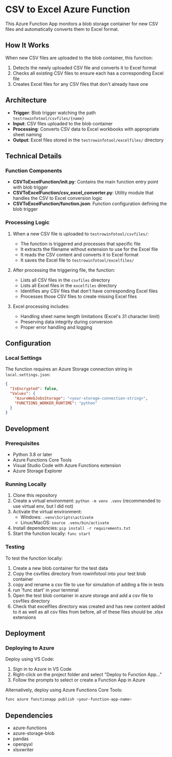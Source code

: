# CSV to Excel Azure Function

This Azure Function App monitors a blob storage container for new CSV files and automatically converts them to Excel format.

## How It Works

When new CSV files are uploaded to the blob container, this function:

1. Detects the newly uploaded CSV file and converts it to Excel format
2. Checks all existing CSV files to ensure each has a corresponding Excel file
3. Creates Excel files for any CSV files that don't already have one

## Architecture

- **Trigger**: Blob trigger watching the path `testrowinfotool/csvfiles/{name}`
- **Input**: CSV files uploaded to the blob container
- **Processing**: Converts CSV data to Excel workbooks with appropriate sheet naming
- **Output**: Excel files stored in the `testrowinfotool/excelfiles/` directory

## Technical Details

### Function Components

- **CSVToExcelFunction/__init__.py**: Contains the main function entry point with blob trigger
- **CSVToExcelFunction/csv_excel_converter.py**: Utility module that handles the CSV to Excel conversion logic
- **CSVToExcelFunction/function.json**: Function configuration defining the blob trigger

### Processing Logic

1. When a new CSV file is uploaded to `testrowinfotool/csvfiles/`:
   - The function is triggered and processes that specific file
   - It extracts the filename without extension to use for the Excel file
   - It reads the CSV content and converts it to Excel format
   - It saves the Excel file to `testrowinfotool/excelfiles/`

2. After processing the triggering file, the function:
   - Lists all CSV files in the `csvfiles` directory
   - Lists all Excel files in the `excelfiles` directory
   - Identifies any CSV files that don't have corresponding Excel files
   - Processes those CSV files to create missing Excel files

3. Excel processing includes:
   - Handling sheet name length limitations (Excel's 31 character limit)
   - Preserving data integrity during conversion
   - Proper error handling and logging

## Configuration

### Local Settings

The function requires an Azure Storage connection string in `local.settings.json`:

```json
{
  "IsEncrypted": false,
  "Values": {
    "AzureWebJobsStorage": "<your-storage-connection-string>",
    "FUNCTIONS_WORKER_RUNTIME": "python"
  }
}
```

## Development

### Prerequisites

- Python 3.8 or later
- Azure Functions Core Tools
- Visual Studio Code with Azure Functions extension
- Azure Storage Explorer
  
### Running Locally

1. Clone this repository
2. Create a virtual environment: `python -m venv .venv` (recommended to use virtual env, but I did not)
3. Activate the virtual environment:
   - Windows: `.venv\Scripts\activate`
   - Linux/MacOS: `source .venv/bin/activate`
4. Install dependencies: `pip install -r requirements.txt`
5. Start the function locally: `func start`

### Testing

To test the function locally:
1. Create a new blob container for the test data
2. Copy the csvfiles directory from rowinfotool into your test blob container
3. copy and rename a csv file to use for simulation of adding a file in tests
4. run 'func start' in your terminal
5. Open the test blob container in azure storage and add a csv file to csvfiles directory
6. Check that excelfiles directory was created and has new content added to it as well as all csv files from before, all of these files should be .xlsx extensions
## Deployment

### Deploying to Azure

Deploy using VS Code:
1. Sign in to Azure in VS Code
2. Right-click on the project folder and select "Deploy to Function App..."
3. Follow the prompts to select or create a Function App in Azure

Alternatively, deploy using Azure Functions Core Tools:
```bash
func azure functionapp publish <your-function-app-name>
```

## Dependencies

- azure-functions
- azure-storage-blob
- pandas
- openpyxl
- xlsxwriter
